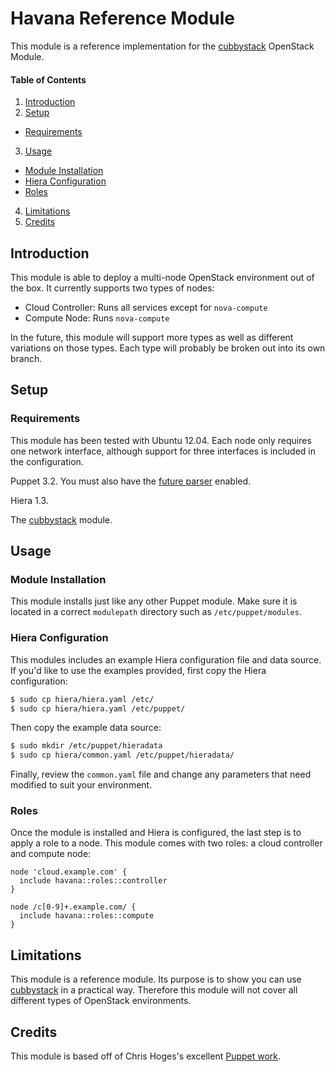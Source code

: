 Havana Reference Module
=======================

This module is a reference implementation for the [cubbystack](https://github.com/jtopjian/puppet-cubbystack) OpenStack Module.

#### Table of Contents

1. [Introduction](#introduction)
2. [Setup](#setup)
  * [Requirements](#requirements)
3. [Usage](#usage)
  * [Module Installation](#module-installation)
  * [Hiera Configuration](#hiera-configuration)
  * [Roles](#roles)
4. [Limitations](#limitations)
5. [Credits](#credits)

## Introduction

This module is able to deploy a multi-node OpenStack environment out of the box. It currently supports two types of nodes:

  * Cloud Controller: Runs all services except for `nova-compute`
  * Compute Node: Runs `nova-compute`

In the future, this module will support more types as well as different variations on those types. Each type will probably be broken out into its own branch.

## Setup

### Requirements

This module has been tested with Ubuntu 12.04. Each node only requires one network interface, although support for three interfaces is included in the configuration.

Puppet 3.2. You must also have the [future parser](http://docs.puppetlabs.com/puppet/3/reference/experiments_future.html) enabled.

Hiera 1.3.

The [cubbystack](https://github.com/jtopjian/puppet-cubbystack) module.

## Usage

### Module Installation

This module installs just like any other Puppet module. Make sure it is located in a correct `modulepath` directory such as `/etc/puppet/modules`.

### Hiera Configuration

This modules includes an example Hiera configuration file and data source. If you'd like to use the examples provided, first copy the Hiera configuration:

```bash
$ sudo cp hiera/hiera.yaml /etc/
$ sudo cp hiera/hiera.yaml /etc/puppet/
```

Then copy the example data source:

```bash
$ sudo mkdir /etc/puppet/hieradata
$ sudo cp hiera/common.yaml /etc/puppet/hieradata/
```

Finally, review the `common.yaml` file and change any parameters that need modified to suit your environment.

### Roles

Once the module is installed and Hiera is configured, the last step is to apply a role to a node. This module comes with two roles: a cloud controller and compute node:

```puppet
node 'cloud.example.com' {
  include havana::roles::controller
}

node /c[0-9]+.example.com/ {
  include havana::roles::compute
}
```

## Limitations

This module is a reference module. Its purpose is to show you can use [cubbystack](https://github.com/jtopjian/cubbystack) in a practical way. Therefore this module will not cover all different types of OpenStack environments.

## Credits

This module is based off of Chris Hoges's excellent [Puppet work](https://github.com/hogepodge/puppetlabs-havana).
